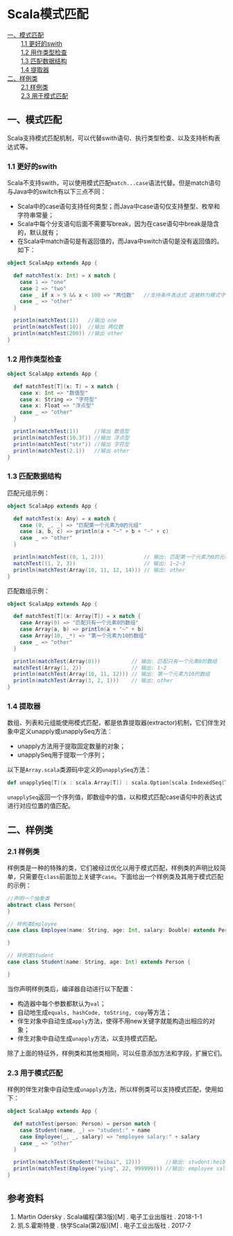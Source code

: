 # Scala模式匹配

<nav>
<a href="#一模式匹配">一、模式匹配</a><br/>
&nbsp;&nbsp;&nbsp;&nbsp;&nbsp;&nbsp;&nbsp;&nbsp;<a href="#11-更好的swith">1.1 更好的swith</a><br/>
&nbsp;&nbsp;&nbsp;&nbsp;&nbsp;&nbsp;&nbsp;&nbsp;<a href="#12-用作类型检查">1.2 用作类型检查</a><br/>
&nbsp;&nbsp;&nbsp;&nbsp;&nbsp;&nbsp;&nbsp;&nbsp;<a href="#13-匹配数据结构">1.3 匹配数据结构</a><br/>
&nbsp;&nbsp;&nbsp;&nbsp;&nbsp;&nbsp;&nbsp;&nbsp;<a href="#14-提取器">1.4 提取器</a><br/>
<a href="#二样例类">二、样例类</a><br/>
&nbsp;&nbsp;&nbsp;&nbsp;&nbsp;&nbsp;&nbsp;&nbsp;<a href="#21-样例类">2.1 样例类</a><br/>
&nbsp;&nbsp;&nbsp;&nbsp;&nbsp;&nbsp;&nbsp;&nbsp;<a href="#23-用于模式匹配">2.3 用于模式匹配</a><br/>
</nav>

## 一、模式匹配

Scala支持模式匹配机制，可以代替swith语句、执行类型检查、以及支持析构表达式等。

### 1.1 更好的swith

Scala不支持swith，可以使用模式匹配`match...case`语法代替。但是match语句与Java中的switch有以下三点不同：

- Scala中的case语句支持任何类型；而Java中case语句仅支持整型、枚举和字符串常量；
- Scala中每个分支语句后面不需要写break，因为在case语句中break是隐含的，默认就有；
- 在Scala中match语句是有返回值的，而Java中switch语句是没有返回值的。如下：

```scala
object ScalaApp extends App {

  def matchTest(x: Int) = x match {
    case 1 => "one"
    case 2 => "two"
    case _ if x > 9 && x < 100 => "两位数"   //支持条件表达式 这被称为模式守卫
    case _ => "other"
  }

  println(matchTest(1))   //输出 one
  println(matchTest(10))  //输出 两位数
  println(matchTest(200)) //输出 other
}
```

### 1.2 用作类型检查

```scala
object ScalaApp extends App {

  def matchTest[T](x: T) = x match {
    case x: Int => "数值型"
    case x: String => "字符型"
    case x: Float => "浮点型"
    case _ => "other"
  }

  println(matchTest(1))     //输出 数值型
  println(matchTest(10.3f)) //输出 浮点型
  println(matchTest("str")) //输出 字符型
  println(matchTest(2.1))   //输出 other
}
```

### 1.3 匹配数据结构

匹配元组示例：

```scala
object ScalaApp extends App {

  def matchTest(x: Any) = x match {
    case (0, _, _) => "匹配第一个元素为0的元组"
    case (a, b, c) => println(a + "~" + b + "~" + c)
    case _ => "other"
  }

  println(matchTest((0, 1, 2)))             // 输出: 匹配第一个元素为0的元组
  matchTest((1, 2, 3))                      // 输出: 1~2~3
  println(matchTest(Array(10, 11, 12, 14))) // 输出: other
}
```

匹配数组示例：

```scala
object ScalaApp extends App {

  def matchTest[T](x: Array[T]) = x match {
    case Array(0) => "匹配只有一个元素0的数组"
    case Array(a, b) => println(a + "~" + b)
    case Array(10, _*) => "第一个元素为10的数组"
    case _ => "other"
  }

  println(matchTest(Array(0)))          // 输出: 匹配只有一个元素0的数组
  matchTest(Array(1, 2))                // 输出: 1~2
  println(matchTest(Array(10, 11, 12))) // 输出: 第一个元素为10的数组
  println(matchTest(Array(3, 2, 1)))    // 输出: other
}
```

### 1.4 提取器

数组、列表和元组能使用模式匹配，都是依靠提取器(extractor)机制，它们伴生对象中定义unapply或unapplySeq方法：

+ unapply方法用于提取固定数量的对象；
+ unapplySeq用于提取一个序列；

以下是`Array.scala`类源码中定义的`unapplySeq`方法：

```scala
def unapplySeq[T](x : scala.Array[T]) : scala.Option[scala.IndexedSeq[T]] = { /* compiled code */ }
```

`unapplySeq`返回一个序列值，即数组中的值，以和模式匹配case语句中的表达式进行对应位置的值匹配。



## 二、样例类

### 2.1 样例类

样例类是一种的特殊的类，它们被经过优化以用于模式匹配，样例类的声明比较简单，只需要在`class`前面加上关键字`case`。下面给出一个样例类及其用于模式匹配的示例：

```scala
//声明一个抽象类
abstract class Person{
}
```

```scala
// 样例类Employee
case class Employee(name: String, age: Int, salary: Double) extends Person {

}
```

```scala
// 样例类Student
case class Student(name: String, age: Int) extends Person {

}
```

当你声明样例类后，编译器自动进行以下配置：

- 构造器中每个参数都默认为`val`；
- 自动地生成`equals, hashCode, toString, copy`等方法；
- 伴生对象中自动生成`apply`方法，使得不用new关键字就能构造出相应的对象；
- 伴生对象中自动生成`unapply`方法，以支持模式匹配。

除了上面的特征外，样例类和其他类相同，可以任意添加方法和字段，扩展它们。

### 2.3 用于模式匹配

样例的伴生对象中自动生成`unapply`方法，所以样例类可以支持模式匹配，使用如下：

```scala
object ScalaApp extends App {

  def matchTest(person: Person) = person match {
    case Student(name, _) => "student:" + name
    case Employee(_, _, salary) => "employee salary:" + salary
    case _ => "other"
  }

  println(matchTest(Student("heibai", 12)))        //输出: student:heibai
  println(matchTest(Employee("ying", 22, 999999))) //输出: employee salary:999999.0
}
```





## 参考资料

1. Martin Odersky . Scala编程(第3版)[M] . 电子工业出版社 . 2018-1-1  
2. 凯.S.霍斯特曼  . 快学Scala(第2版)[M] . 电子工业出版社 . 2017-7

